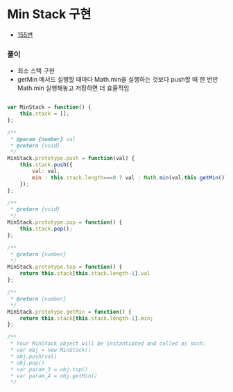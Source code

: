 # Min Stack 구현
 - [155번](https://leetcode.com/problems/min-stack/)


### 풀이
  - 최소 스택 구현
  - getMin 메서드 실행할 때마다 Math.min을 실행하는 것보다 push할 때 한 번만 Math.min 실행해놓고 저장하면 더 효율적임


  ```javascript

  var MinStack = function() {
      this.stack = [];
  };

  /** 
   * @param {number} val
   * @return {void}
   */
  MinStack.prototype.push = function(val) {
      this.stack.push({
          val: val,
          min : this.stack.length===0 ? val : Math.min(val,this.getMin()),
      });
  };

  /**
   * @return {void}
   */
  MinStack.prototype.pop = function() {
      this.stack.pop();
  };

  /**
   * @return {number}
   */
  MinStack.prototype.top = function() {
      return this.stack[this.stack.length-1].val
  };

  /**
   * @return {number}
   */
  MinStack.prototype.getMin = function() {
      return this.stack[this.stack.length-1].min;
  };

  /** 
   * Your MinStack object will be instantiated and called as such:
   * var obj = new MinStack()
   * obj.push(val)
   * obj.pop()
   * var param_3 = obj.top()
   * var param_4 = obj.getMin()
   */
  ```
